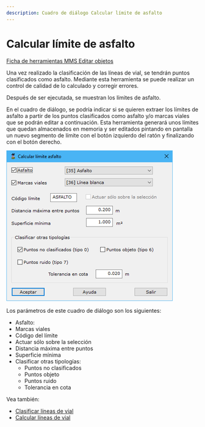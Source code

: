 ```yaml
---
description: Cuadro de diálogo Calcular límite de asfalto
---
```


# Calcular límite de asfalto

[Ficha de herramientas MMS Editar objetos](./)

Una vez realizado la clasificación de las líneas de vial, se tendrán puntos clasificados como asfalto. Mediante esta herramienta se puede realizar un control de calidad de lo calculado y corregir errores.

Después de ser ejecutada, se muestran los límites de asfalto. 

En el cuadro de diálogo, se podría indicar si se quieren extraer los límites de asfalto a partir de los puntos clasificados como asfalto y/o marcas viales que se podrán editar a continuación. Esta herramienta generará unos límites que quedan almacenados en memoria y ser editados pintando en pantalla un nuevo segmento de límite con el botón izquierdo del ratón y finalizando con el botón derecho.

![Cuadro de diálogo Calcular límite de asfalto](../../../.gitbook/assets/image-27.png)

Los parámetros de este cuadro de diálogo son los siguientes:‌

* Asfalto:
* Marcas viales
* Código del límite
* Actuar sólo sobre la selección
* Distancia máxima entre puntos
* Superficie mínima
* Clasificar otras tipologías:
  * Puntos no clasificados
  * Puntos objeto
  * Puntos ruido
  * Tolerancia en cota

Vea también:

* [Clasificar líneas de vial](/mdtopx/modulo-mms/trazado/clasificar-lineas-de-vial.md)
* [Calcular líneas de vial](/mdtopx/modulo-mms/editar-objetos/calcular-lineas-de-vial.md)
